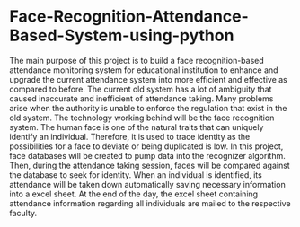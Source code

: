 # Face-Recognition-Attendance-Based-System-using-python
The main purpose of this project is to build a face recognition-based attendance monitoring system for educational institution to enhance and upgrade the current attendance system into more efficient and effective as compared to before. The current old system has a lot of ambiguity that caused inaccurate and inefficient of attendance taking. Many problems arise when the authority is unable to enforce the regulation that exist in the old system. The technology working behind will be the face recognition system. The human face is one of the natural traits that can uniquely identify an individual. Therefore, it is used to trace identity as the possibilities for a face to deviate or being duplicated is low. In this project, face databases will be created to pump data into the recognizer algorithm. Then, during the attendance taking session, faces will be compared against the database to seek for identity. When an individual is identified, its attendance will be taken down automatically saving necessary information into a excel sheet. At the end of the day, the excel sheet containing attendance information regarding all individuals are mailed to the respective faculty.
